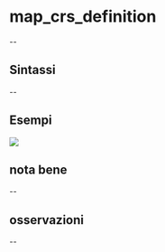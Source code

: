 # map_crs_definition

--

## Sintassi

--

## Esempi

![](/img/variabili/map_crs_definition/map_crs_definition1.png)

## nota bene

--

## osservazioni

--